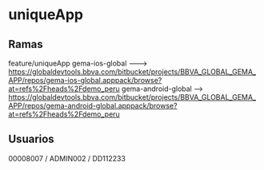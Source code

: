 # uniqueApp

## Ramas

feature/uniqueApp
gema-ios-global ---> https://globaldevtools.bbva.com/bitbucket/projects/BBVA_GLOBAL_GEMA_APP/repos/gema-ios-global.apppack/browse?at=refs%2Fheads%2Fdemo_peru
gema-android-global --> https://globaldevtools.bbva.com/bitbucket/projects/BBVA_GLOBAL_GEMA_APP/repos/gema-android-global.apppack/browse?at=refs%2Fheads%2Fdemo_peru

## Usuarios

00008007 / ADMIN002 / DD112233